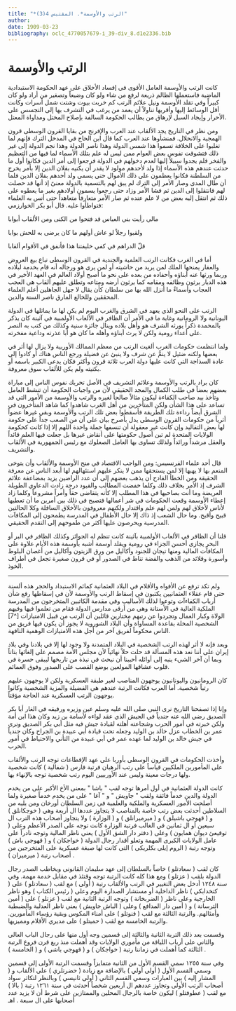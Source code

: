 ```yaml
---
title: "*الرتب والأوسمة*. المقتبس 4(3)"
author: 
date: 1909-03-23
bibliography: oclc_4770057679-i_39-div_8.d1e2336.bib
---
```




#  الرتب والأوسمة 


 كانت الرتب والأوسمة العامل الأقوى في إفساد الأخلاق على عهد الحكومة الاستبدادية الماضية فاستعملها الظالم ذريعة لرفع من شاء ولو كان وضيعاً وتصغير من أراد ولو كان كبيراً وفي تقلد الأوسمة ونيل علائم الرتب كم خربت بيوت وشتت شمل أسرات وكانت أقل الوسائط إليها وأقربها تناولاً أن يعمد من يرغب في التشرف بها إلى التجسس على الأحرار وإيجاد السبل لإرهاق من يطالب الحكومة السالفة بإصلاح المختل ومداواة المعتل. 

 ومن نظر في التاريخ يجد الألقاب عند العرب والإفرنج من بقايا القرون الوسطى قرون الهمجية والانحلال. فمنشأوها عند العرب كما قال ابن الحاج في المدخل الترك فإنهم لما تغلبوا على الخلافة تسموا هذا شمس الدولة وهذا ناصر الدولة وهذا نجم الدولة إلى غير ذلك فتشوقت نفوس بعض العوام ممن ليس له علم بتلك الأسماء لما فيها من التعظيم والفخر فلم يجدوا سبيلاً إليها لعدم دخولهم في الدولة فرجعوا إلى أمر الدين فكانوا أول ما حدثت عندهم هذه الأسماء إذا ولد لأحدهم مولود لا يقدر أن يكنيه بفلان الدين إلا بأمر يخرج من السلطنة فكانوا يعظمون على ذلك الأموال حتى يسمى ولد أحدهم بفلان الدين فلما أن طال المدى وصار الأمر إلى الترك لم يبق لهم بالتسمية بالدولة معنىً إذ أنها قد حصلت لهم فانتقلوا إلى الدين ثم فشا الأمر وزاد حتى رجعوا يسمون أولادهم بغير ما يعطوه على ذلك ثم انتقل إليه بعض من لا علم عنده ثم صار الأمر متعارفاً متعاهداً حتى أنس به العلماء فتواطأوا عليه. قال أبو بكر الخوارزمي: 

 مالي رأيت بني العباس قد فتحوا   من الكنى ومن الألقاب أبوابا  

 ولقبوا رجلاً لو عاش أولهم   ما كان يرضى به للحش بوابا  

 قلّ الدراهم في كفي خليفتنا   هذا فأنفق في الأقوام ألقابا  

 أما في الغرب فكانت الرتب العلمية والجندية في القرون الوسطى تباع بيع العروض والعقار يمنحها الملك لمن يريد من حاشيته أو لمن يرى هو ورجاله أنه قام بخدمة لبلاده   وربما ورثها عنه أبناؤه وأحفاده من بعده على نحو ما أصبح أولاد العالم في العهد الأخير في هذه الديار يرثون وظائفه ومقامه كما يرثون أرضه ومتاعه وتطلق عليهم ألقاب هي العجب العجاب وأسماءٌ ما أنزل الله بها من سلطان كأن يقال لا جهل الجاهلين أعلم العلماء المحققين وللخالع المارق ناصر السنة والدين. 
 
 الرتب على النحو الذي يعهد في الشرق والغرب اليوم لم يكن لها ما يماثلها في الدولة اليونانية ولا الرومانية وغاية ما في الأمر أن الظافر في الألعاب الأولمبية في آثينة كان يذكر بالمحمدة ذكراً يورثه الشرف هو وأهل بلاده وينال جائزة سنية وكذلك من كتب به النصر على أعداء رومية ولكن لا يرث أبناؤه وأهله ما كان هو أبا عذرته وداعية مفخرته. 

 ولما انتظمت حكومات الغرب ألغيت الرتب من معظم الممالك الأوربية ولا يزال لها أثر في بعضها ولكنه ضئيل لا ينمُّ عن شرف ولا ينبئ عن فضيلة ورجع الناس هناك أو كادوا إلى عادة السذاجة التي كانت عليها دولة العرب  ثلاثة  قرون وأكثر فكان يدعى الكبير باسمه أو بكنيته ولم يكن للألقاب سوق معروفة. 

 كان براد بالرتب والأوسمة وعلائم التشريف في الأصل تحريك نفوس الناس إلى مباراة بعضهم بعضاً في طلب الكمال والمجد الحقيقي لأن من واجبات الحكومة أن تنشط العامل وتأخذ بيد صاحب الكفاءة ليكون مثالاً صالحاً لغيره والرتب والأوسمة من الأمور التي قد تساعد على هذا الشأن ولكن المتأخرين من أهل الغرب شاهدوا كما شاهد المتأخرون في الشرق أيضاً رداءة تلك الطريقة فأسقطوا بعض تلك الرتب والأوسمة وبقي غيرها عضواً أثرياً من حكومات القرون الوسطى يدل بأصرح بيان على أن من الصعب جداً على حكومة لها بعض التقاليد وإن كانت غير معقولة أن تنسفها جملة واحدة اللهم إلا إذا كانت كحكومة الولايات المتحدة لم تبن أصول حكومتها على أنقاض غيرها بل جعلت فيها العلم قائداً والعقل مرشداً ورائداً ولذلك تساوى بها العامل الصعلوك مع رئيس الجمهورية في الألقاب والتشريف. 

 قال  أحد  علماء الفرنسيس: ومن الواجب الاقتصاد في منح الأوسمة والألقاب وأن يتوخى المنعم بها لا يهبها إلا لمن يستحقها ممن لا ينكر عليهم استئهالهم لها أبعد الناس عن معرفة الحقيقة ومن الخطأ الفادح أن يذهب بعضهم إلى أن عدد الراضين يزيد بمضاعفة علائم الشرف إذ الأمر بخلاف ذلك وكلما خفضت المطالب والقيود درجة زادت الدعاوي الطويلة العريضة وما أنت بصاحبها في هذا المطلب إلا كأنه يتقاضى   حقاً وأمراً مشروعاً وكلما زاد إعطاء الأوسمة وقعت الحكومات في شر أعمالها فتصبح في ذلك بين أمرين ما أن تعطيها لأناس لأخلاق لهم ولمن لهم علم واقتدار ولكنهم معروفون بالأخلاق السافلة وكلا الحالتين   قبيح وأقبح. وما حال الشعب إذ ذاك إلا حال الأطفال في المدرسة يطمحون إلى المكافآت المدرسية ويحرصون عليها أكثر من طموحهم إلى التقدم الحقيقي. 

 قلنا أن الظافر في الألعاب الأولمبية بآثينة كانت تنظم له الجوائز وكذلك الظافر في البر أو البحر يجازى أحسن الجزاء في رومية ويقلد أوسمة أشبه بأوسمة هذه الأيام علاوة على المكافآت المالية ومنها تيجان للجنود وأكاليل من ورق الزيتون وأكاليل من أغصان البلوط وأسورة وقلائد من الذهب والفضة تناط في الصدور أو في قرون صغيرة تجعل في أطراف الخوذ. 
 * * * 
 ولم تكد ترفع عن الأفواه والأقلام في البلاد العثمانية كمائم الاستبداد والحجر هذه ألسنة حتى قام عقلاء العثمانيين يكتبون في إسقاط الرتب والأوسمة لأن في إسقاطها رفع شأن أرباب الكفاءآت وتوعوا لذلك الأساليب وفي مقدمة الكاتبين المتخرجون من المدرسة الملكية العالية في الأستانة وهي من أرقى مدارس الدولة فقام من تعلموا فيها وفيهم الولاة وكبار العمال وتجردوا عن رتبهم مختارين قائلين أن الرتب من قبيل الامتيازات [^7] الشخصية المخلة بقاعدة المساواة وأن البلاد الشوروية لا يجوز أن يكون فيها فريق من الناس محكوماً لفريق آخر من أجل هذه الامتيازات الوهمية التافهة. 

 وبعد فإنه لا أثر لهذه الرتب الشخصية في البلاد المتمدنة ولا وجود لها إلا في بلادنا وفي بلاد إيران على أننا نعد هذه المسألة قد حلت حلاً نهائياً لأن مجلس الأمة مصمم على إلغائها بتاتاً وبما أن آخر الشيء ينبه إلى أوائله أحببنا أن نبحث في نبذة من تاريخها ليبقى حسرة في قلوب عشاقها المولعين بوضع القصب على الصدور وفوق العمائم. 

 كان الرومانيون واليونانيون يوجهون المناصب لغير طبقة العسكرية ولكن لا يوجهون عليهم رتباً شخصية. أما العرب فكانت الرتبة عندهم هي الفضيلة والمزية الشخصية وكانوا يوجهون الرتب العسكرية عند الحاجة مؤقتاً. 
 
 وإنا إذا تصفحنا التاريخ نرى النبي صلى الله عليه وسلم عين وزيره ورفيقه في الغار أبا بكر الصديق رضي الله عنه جندياً في الجيش الذي عقد لواءه لأسامة بن زيد وكان هذا ابن أمة ولكن خبرته في أمور الحرب وشجاعته أهلته لقيادة جيش فيه مثل أبي بكر الصديق ونرى عمر بن الخطاب عزل خالد بن الوليد وجعله تحت قيادة أبي عبيدة بن الجراح وكان   جندياً في جيش خالد بن الوليد لما عهده عمر في أبي عبيدة من التأني والاحتياط في أمور الحرب. 

 وأخذت الحكومات في القرون الوسطى بأوربا على عهد الإقطاعات توجه الرتب والألقاب على المأمورين الملكيين قياساً على رتب الرهبان فرتبة فارس ( شفالية ) كانت شخصية ولها درجات معينة وليس عند الأوربيين اليوم رتب شخصية توجه بالإنهاء بها. 

 كانت الدولة العثمانية في أول أمرها توجه لقب " باشا " بمعنى الأخ الأكبر على من يخدم الدولة والدين خدماً فائقة ولقب " جاويش " و " آغا " على من يخدم خدماً صغيرة ولما أصلحت الأمور العسكرية والملكية والعلمية في زمن السلطان أورخان ومن يليه من السلاطين أحدثت بعض رتب خاصة بالمناصب لا يتجاوز عددها ال  أربعة  وهي ( خوجكانلق ) و ( قهوجي باشيلق ) و ( ميرميرانلق ) و ( الوزارة ) ولا يتجاوز أصحاب هذه الترب ال  سبعين  أو ال  ثمانين  في الغالب فرتبة الوزارة كانت توجه على الصدر الأعظم وعلى ( توقيعئ ديوان همايون ) وعلى ( دفتر دار الشق الأول ) يعني ناظر المالية وتوجه نادراً على عامل الولايات الكبرى المهمة وتعلو أقدار رجال الدولة ( خواجكان ) و ( قهوجي باش ) وتوجه رتبة ( الروم إيلي بكلربكي ) التي كانت لها صبغة عسكرية على المتخرجين من أصحاب رتبة ( ميرميران ) . 

 كان لقب ( سعادتلو ) خاصاً بالسلطان إلى عهد سليمان القانوني ويخاطب الصدر رجال الدولة بلقب ( عزتلو ) ومع هذا كله كانت الرتبة توجه وقتئذ في مقابل خدمة مهمة. وفي سنة  ١٢٤٨  أدخل بعض التغيير في الرتب والألقاب رتبة ( أولى ) مع لقب ( سعادتلو ) على ( كتخدابكي ) ناظر الداخلية أو مستشار الصدارة اليوم وعلى ( رئيس الكتاب ) وهو ناظر الخارجية وعلى ناظر ( الضربخانة ) وتوجه الرتبة الثانية مع لقب ( عزتلو ) على ( أمين الترسانة ) و ( أمين دار المدافع ) وعلى ( الباش جاويش ) يعني ناظر العدلية والضبطية وأمثالهم. والرتبة الثالثة مع لقب ( فنوتلو ) على أمناء المكوس وبقية   رؤساء المأمورين. والرتبة الخامسة مع لقب ( حميتلو ) على مديري الأقلام ومميزيها. 

 وقسمت بعد ذلك التربة الثانية والثالثة إلى قسمين وجه أول منها على رجال الباب العالي والثاني على أرباب اللياقة من مأموري الولايات وقد أهملت منذ ربع قرن فروع الرتبة   الثالثة كما أهملت في زماننا رتبة ( خواجكان ) و ( قهوجي باشى ) و ( الخامسة ) . 

 وفي سنة  ١٢٥٥  سمي القسم الأول من الثانية متمايزاً وقسمت الرتبة الأولى إلى قسمين وسمي القسم الأول ( أولى أولي ) بالإضافة مع زيادة ( حضرتلري ) على الألقاب و ( المشار إليه ) بين العبارات وسمي القسم الثاني ( أولى ثانيسي ) وبالنظر لتكاثر سواد أصحاب الرتب الأولى وتجاوز عددهم ال  أربعين  شخصاً أحدثت في سنة  ١٢٦١  رتبة ( بالا ) مع لقب ( عطوفتلو ) ليكون خاصة بالرجال المحلين والممتازين على شرط أن لا يزيد عدد أصحابها على ال  سبعة  . اهـ 
